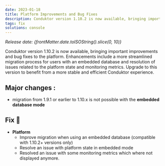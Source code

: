 ```yaml
---
date: 2023-01-18
title: Platform Improvements and Bug Fixes
description: Conduktor version 1.10.2 is now available, bringing important improvements and bug fixes to the platform.
tags: fix
solutions: console
---
```


*Release date: {frontMatter.date.toISOString().slice(0, 10)}*

Conduktor version 1.10.2 is now available, bringing important improvements and bug fixes to the platform. Enhancements include a more streamlined migration process for users with an embedded database and resolution of issues related to the platform state and monitoring metrics. Upgrade to this version to benefit from a more stable and efficient Conduktor experience.

## Major changes :

- migration from 1.9.1 or earlier to 1.10.x is not possible with the **embedded database mode**

## Fix 🔨

- **Platform**
  - Improve migration when using an embedded database (compatible with 1.10.2+ versions only)
  - Resolve an issue with platform state in embedded mode
  - Resolved an issue with some monitoring metrics which where not displayed anymore.
